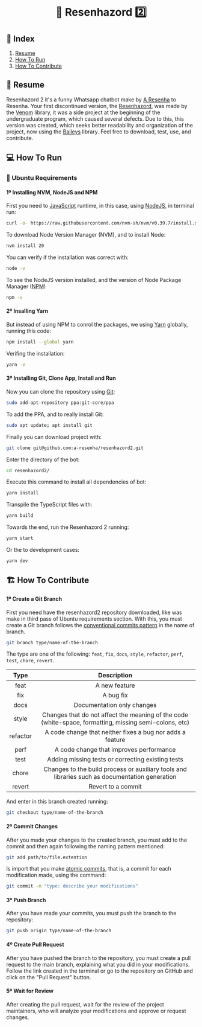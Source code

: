 <h1 align="center"><b>🗿 Resenhazord 2️⃣</b></h1>

## 📑 Index

1. <a href="#resume">Resume</a>
2. <a href="#run">How To Run</a>
3. <a href="#contribute">How To Contribute</a>

## 📜 Resume <a id="resume"></a>

Resenhazord 2 it's a funny Whatsapp chatbot make by [A Resenha](https://github.com/a-resenha) to Resenha. Your first discontinued version, the [Resenhazord](https://github.com/sandrosmarzaro/resenhazord-chatbot), was made by the [Venom](https://github.com/orkestral/venom) library, it was a side project at the beginning of the undergraduate program, which caused several defects. Due to this, this version was created, which seeks better readability and organization of the project, now using the [Baileys](https://github.com/WhiskeySockets/Baileys) library. Feel free to download, test, use, and contribute.

## 💻 How To Run <a id="run"></a>

### 🐧 Ubuntu Requirements

#### 1º Installing NVM, NodeJS and NPM
First you need to [JavaScript](https://developer.mozilla.org/en-US/docs/Web/JavaScript) runtime, in this case, using [NodeJS](https://nodejs.org/en), in terminal run:
```bash
curl -o- https://raw.githubusercontent.com/nvm-sh/nvm/v0.39.7/install.sh | bash
```
To download Node Version Manager (NVM), and to install Node:
```bash
nvm install 20
```
You can verify if the installation was correct with:
```bash
node -v
```
To see the NodeJS version installed, and the version of Node Package Manager ([NPM](https://www.npmjs.com/))
```bash
npm -v
```
#### 2º Insalling Yarn
But instead of using NPM to conrol the packages, we using [Yarn](https://yarnpkg.com/) globally, running this code:
```bash
npm install --global yarn
```
Verifing the installation:
```bash
yarn -v
```

#### 3º Installing Git, Clone App, Install and Run

Now you can clone the repository using [Git](https://git-scm.com/):
```bash
sudo add-apt-repository ppa:git-core/ppa
```
To add the PPA, and to really install Git:
```bash
sudo apt update; apt install git
```
Finally you can download project with:
```bash
git clone git@github.com:a-resenha/resenhazord2.git
```
Enter the directory of the bot:
```bash
cd resenhazord2/
```
Execute this command to install all dependencies of bot:
```bash
yarn install
```
Transpile the TypeScript files with:
```bash
yarn build
```
Towards the end, run the Resenhazord 2 running:
```bash
yarn start
```
Or the to development cases:
```bash
yarn dev
```

## 🏗️ How To Contribute <a id="contribute"></a>
#### 1º Create a Git Branch
First you need have the resenhazord2 repository downloaded, like was make in third pass of Ubuntu requirements section. With this, you must create a Git branch follows the [conventional commits pattern](https://medium.com/linkapi-solutions/conventional-commits-pattern-3778d1a1e657) in the name of branch.

```bash
git branch type/name-of-the-branch
```

The type are one of the following: `feat`, `fix`, `docs`, `style`, `refactor`, `perf`, `test`, `chore`, `revert`.
<!-- faça uma tabela centralizada com cabeçalhos de tipo e descrição para cada tipo da convenção-->

| Type | Description |
|:----:|:-----------:|
| feat | A new feature |
| fix | A bug fix |
| docs | Documentation only changes |
| style | Changes that do not affect the meaning of the code (white-space, formatting, missing semi-colons, etc) |
| refactor | A code change that neither fixes a bug nor adds a feature |
| perf | A code change that improves performance |
| test | Adding missing tests or correcting existing tests |
| chore | Changes to the build process or auxiliary tools and libraries such as documentation generation |
| revert | Revert to a commit |

And enter in this branch created running:

```bash
git checkout type/name-of-the-branch
```

#### 2º Commit Changes
After you made your changes to the created branch, you must add to the commit and then again following the naming pattern mentioned:

```bash
git add path/to/file.extention
```
Is import that you make [atomic commits](https://community.revelo.com.br/commits-atomicos-o-que-sao/), that is, a commit for each modification made, using the command:

```bash
git commit -m "type: describe your modifications"
```

#### 3º Push Branch
After you have made your commits, you must push the branch to the repository:

```bash
git push origin type/name-of-the-branch
```

#### 4º Create Pull Request
After you have pushed the branch to the repository, you must create a pull request to the main branch, explaining what you did in your modifications.
Follow the link created in the terminal or go to the repository on GitHub and click on the "Pull Request" button.

#### 5º Wait for Review
After creating the pull request, wait for the review of the project maintainers, who will analyze your modifications and approve or request changes.

